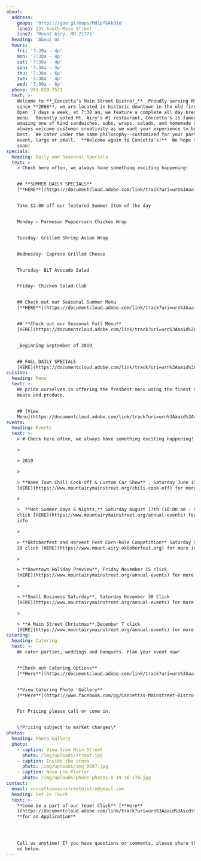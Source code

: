 ```yaml
---
about:
  address:
    gmaps: 'https://goo.gl/maps/Md1pfGAk91o'
    line1: 231 South Main Street
    line2: 'Mount Airy, MD 21771'
  heading: 'About Us '
  hours:
    fri: '7:30a - 4p'
    mon: '7:30a - 4p'
    sat: '7:30a - 4p'
    sun: '7:30a - 3p'
    thu: '7:30a - 6p'
    tue: '7:30a - 4p'
    wed: '7:30a - 6p'
  phone: 301-829-7571
  text: >-
    Welcome to **_Concetta's Main Street Bistro!_**  Proudly serving Mt. Airy
    since **2008**, we are located in historic downtown in the old firehouse.  
    Open _7 days a week_ at 7:30 am, we feature a complete all day breakfast
    menu.  Recently voted Mt. Airy's #1 restaurant, Concetta's is famous for our
    amazing one of kind sandwiches, subs, wraps, salads, and homemade soups.  We
    always welcome customer creativity as we want your experience to be the
    best.  We cater under the same philosophy--customized for your particular
    event, large or small.  **Welcome again to Concetta's!**  We hope to see you
    soon!
specials:
  heading: Daily and Seasonal Specials
  text: >-
    > Check here often, we always have something exciting happening!


    ## **SUMMER DAILY SPECIALS**
    [**HERE**](https://documentcloud.adobe.com/link/track?uri=urn%3Aaaid%3Ascds%3AUS%3A52e50190-8fc4-4181-9513-df743a566b31)


    Take $2.00 off our featured Summer Item of the day


    Monday – Parmesan Peppercorn Chicken Wrap


    Tuesday- Grilled Shrimp Asian Wrap


    Wednesday- Caprese Grilled Cheese


    Thursday- BLT Avocado Salad


    Friday- Chicken Salad Club


    ## Check out our Seasonal Summer Menu
    [**HERE**](https://documentcloud.adobe.com/link/track?uri=urn%3Aaaid%3Ascds%3AUS%3Aa5c715b6-85f5-4889-a303-97acb079fc06)


    ## **Check out our Seasonal Fall Menu**
    [HERE](https://documentcloud.adobe.com/link/track?uri=urn%3Aaaid%3Ascds%3AUS%3Abd5bba6f-2fd1-471e-898e-f47d0ab6cc1a)


    _Beginning September of 2019_


    ## FALL DAILY SPECIALS
    [HERE](https://documentcloud.adobe.com/link/track?uri=urn%3Aaaid%3Ascds%3AUS%3A0f365c70-bf57-4a93-9469-cb1a60811c29)
cuisine:
  heading: Menu
  text: >-
    We pride ourselves in offering the freshest menu using the finest available
    meats and produce.


    ## [View
    Menu](https://documentcloud.adobe.com/link/track?uri=urn%3Aaaid%3Ascds%3AUS%3A5fb108e5-243e-4049-9bb8-591228815cbe)
events:
  heading: Events
  text: >-
    > # Check here often, we always have something exciting happening!

    >

    > 2019

    >

    > **Home Town Chili Cook-Off & Custom Car Show** , Saturday June 15 click
    [HERE](https://www.mountairymainstreet.org/chili-cook-off) for more info

    >

    >  **Hot Summer Days & Nights,** Saturday August 17th (10:00 am - 9:00 pm)
    click [HERE](https://www.mountairymainstreet.org/annual-events) for more
    info

    >

    > **Oktoberfest and Harvest Fest Corn-hole Competition** Saturday September
    28 click [HERE](https://www.mount-airy-oktoberfest.org) for more info

    >

    > **Downtown Holiday Preview**, Friday November 15 click
    [HERE](https://www.mountairymainstreet.org/annual-events) for more info

    >

    > **Small Business Saturday**, Saturday November 30 Click
    [HERE](https://www.mountairymainstreet.org/annual-events) for more info

    >

    > **A Main Street Christmas**,December 7 click
    [HERE](https://www.mountairymainstreet.org/annual-events) for more info
catering:
  heading: Catering
  text: >-
    We cater parties, weddings and banquets. Plan your event now!


    **Check out Catering Options**
    [**Here**](https://documentcloud.adobe.com/link/track?uri=urn%3Aaaid%3Ascds%3AUS%3A398dbed5-aab2-403b-ba43-cfaf3a34fc4a)****


    **View Catering Photo  Gallery**
    [**Here**](https://www.facebook.com/pg/Concettas-Mainstreet-Bistro-108116492564016/photos/?tab=album&album_id=2803219223053716)****


    For Pricing please call or come in.


    \*Pricing subject to market changes\*
photos:
  heading: Photo Gallery
  photo:
    - caption: View from Main Street
      photo: /img/uploads/street.jpg
    - caption: Inside the store
      photo: /img/uploads/img_0697.jpg
    - caption: Nova Lox Platter
      photo: /img/uploads/phone-photos-8-19-16-170.jpg
contact:
  email: concettasmainstreetbistro@gmail.com
  heading: Get In Touch
  text: >-
    **Come be a part of our team! Click** [**Here**
    ](https://documentcloud.adobe.com/link/track?uri=urn%3Aaaid%3Ascds%3AUS%3A5532b0d6-c904-4048-b722-2f21e07c5ef4)
    **for an Application** 




    Call us anytime! If you have questions or comments, please share them with
    us below.
---
```


